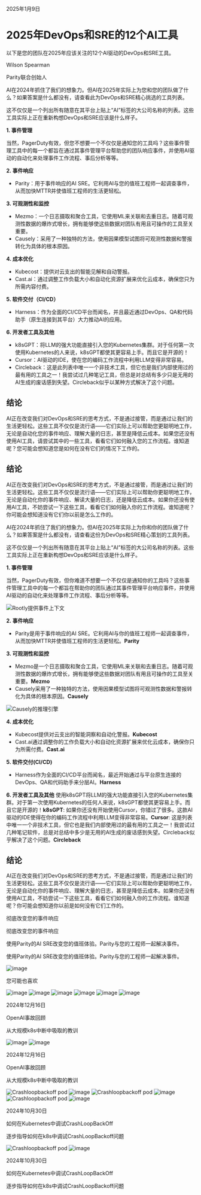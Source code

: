 2025年1月9日

# 2025年DevOps和SRE的12个AI工具

以下是您的团队在2025年应该关注的12个AI驱动的DevOps和SRE工具。

Wilson Spearman

Parity联合创始人

AI在2024年抓住了我们的想象力。但AI在2025年实际上为您和您的团队做了什么？如果答案是什么都没有，请查看此为DevOps和SRE精心挑选的工具列表。

这不仅仅是一个列出所有随意在其平台上贴上“AI”标签的大公司名称的列表。这些工具实际上正在重新构想DevOps和SRE应该是什么样子。

**1. 事件管理**

当然，PagerDuty有效，但您不想要一个不仅仅是通知您的工具吗？这些事件管理工具中的每一个都旨在通过其事件管理平台帮助您的团队响应事件，并使用AI驱动的自动化来处理事件工作流程、事后分析等等。

**2. 事件响应**

* Parity：用于事件响应的AI SRE。它利用AI与您的值班工程师一起调查事件，从而加快MTTR并使值班工程师的生活更轻松。

**3. 可观测性和监控**

* Mezmo：一个日志摄取和聚合工具，它使用ML来关联和去重日志。随着可观测性数据的爆炸式增长，拥有能够使这些数据对团队有用且可操作的工具至关重要。
* Causely：采用了一种独特的方法，使用因果模型试图将可观测性数据和警报转化为具体的根本原因。

**4. 成本优化**

* Kubecost：提供对云支出的智能见解和自动警报。
* Cast.ai：通过调整工作负载大小和自动化资源扩展来优化云成本，确保您只为所需内容付费。

**5. 软件交付（CI/CD）**

* Harness：作为全面的CI/CD平台而闻名，并且最近通过DevOps、QA和代码助手（原生连接到其平台）大力推动AI的应用。

**6. 开发者工具及其他**

* k8sGPT：将LLM的强大功能直接引入您的Kubernetes集群。对于任何第一次使用Kubernetes的人来说，k8sGPT都使其更容易上手。而且它是开源的！
* Cursor：AI驱动的IDE，使在您的编码工作流程中利用LLM变得非常容易。
* Circleback：这是此列表中唯一一个非技术工具，但它也是我们内部使用过的最有用的工具之一！我尝试过几种笔记工具，但总是对总结有多少只是无用的AI生成的废话感到失望。Circleback似乎以某种方式解决了这个问题。

## 结论

AI正在改变我们对DevOps和SRE的思考方式，不是通过接管，而是通过让我们的生活更轻松。这些工具不仅仅是流行语——它们实际上可以帮助您更聪明地工作，无论是自动化您的事件响应、理解大量的日志，甚至是降低云成本。如果您还没有使用AI工具，请尝试其中的一些工具，看看它们如何融入您的工作流程。谁知道呢？您可能会想知道您是如何在没有它们的情况下工作的。
## 结论

AI正在改变我们对DevOps和SRE的思考方式，不是通过接管，而是通过让我们的生活更轻松。这些工具不仅仅是流行语——它们实际上可以帮助你更聪明地工作，无论是自动化你的事件响应、解读大量的日志，还是降低云成本。如果你还没有使用AI工具，不妨尝试一下这些工具，看看它们如何融入你的工作流程。谁知道呢？你可能会想知道没有它们你以前是怎么工作的。

AI在2024年抓住了我们的想象力。但AI在2025年实际上为你和你的团队做了什么？如果答案是什么都没有，请查看这份为DevOps和SRE精心策划的工具列表。

这不仅仅是一个列出所有随意在其平台上贴上“AI”标签的大公司名称的列表。这些工具实际上正在重新构想DevOps和SRE应该是什么样子。

**1. 事件管理**

当然，PagerDuty有效，但你难道不想要一个不仅仅是通知你的工具吗？这些事件管理工具中的每一个都旨在帮助你的团队通过其事件管理平台响应事件，并使用AI驱动的自动化来处理事件工作流程、事后分析等等。

![Rootly提供事件上下文](https://framerusercontent.com/images/5jHMRk4dveG1EBopoOkr7NW2IZg.png)

**2. 事件响应**

* Parity是用于事件响应的AI SRE。它利用AI与你的值班工程师一起调查事件，从而加快MTTR并使值班工程师的生活更轻松。**Parity**

**3. 可观测性和监控**

* Mezmo是一个日志摄取和聚合工具，它使用ML来关联和去重日志。随着可观测性数据的爆炸式增长，拥有能够使这些数据对团队有用且可操作的工具至关重要。**Mezmo**
* Causely采用了一种独特的方法，使用因果模型试图将可观测性数据和警报转化为具体的根本原因。**Causely**

![Causely的推理引擎](https://framerusercontent.com/images/btZJc3e8mP6Syr1uckzk7OC6gEk.png)

**4. 成本优化**

* Kubecost提供对云支出的智能洞察和自动化警报。**Kubecost**
* Cast.ai通过调整你的工作负载大小和自动化资源扩展来优化云成本，确保你只为所需付费。**Cast.ai**

**5. 软件交付(CI/CD)**

* Harness作为全面的CI/CD平台而闻名，最近开始通过与平台原生连接的DevOps、QA和代码助手来分层AI。**Harness**

**6. 开发者工具及其他**
使用k8sGPT将LLM的强大功能直接引入您的Kubernetes集群。对于第一次使用Kubernetes的任何人来说，k8sGPT都使其更容易上手。而且它是开源的！**k8sGPT**: 如果你还没有开始使用Cursor，你错过了很多。这款AI驱动的IDE使得在你的编码工作流程中利用LLM变得非常容易。**Cursor**: 这是列表中唯一一个非技术工具，但它也是我们内部使用过的最有用的工具之一！我尝试过几种笔记软件，总是对总结中多少是无用的AI生成的废话感到失望。Circleback似乎解决了这个问题。**Circleback**

## 结论

AI正在改变我们对DevOps和SRE的思考方式，不是通过接管，而是通过让我们的生活更轻松。这些工具不仅仅是流行语——它们实际上可以帮助你更聪明地工作，无论是自动化你的事件响应、理解大量的日志，甚至是降低云成本。如果你还没有使用AI工具，不妨尝试一下这些工具，看看它们如何融入你的工作流程。谁知道呢？你可能会想知道你以前是如何没有它们工作的。

彻底改变您的事件响应

彻底改变您的事件响应

使用Parity的AI SRE改变您的值班体验。Parity与您的工程师一起解决事件。

使用Parity的AI SRE改变您的值班体验。Parity与您的工程师一起解决事件。

![image](https://framerusercontent.com/images/ykP2r4G3tsaCTxDUojfDIt4fyOM.png?scale-down-to=1024)

您可能也喜欢

![image](https://framerusercontent.com/images/i1LS6jQSrvuSFpU1zQCbhnY1Rw.png)
![image](https://framerusercontent.com/images/Gg7YQASVuTMTRnW7fc9NWHpYaCs.jpeg)
![image](https://framerusercontent.com/images/i1LS6jQSrvuSFpU1zQCbhnY1Rw.png)
![image](https://framerusercontent.com/images/Gg7YQASVuTMTRnW7fc9NWHpYaCs.jpeg)
![image](https://framerusercontent.com/images/i1LS6jQSrvuSFpU1zQCbhnY1Rw.png)
![image](https://framerusercontent.com/images/Gg7YQASVuTMTRnW7fc9NWHpYaCs.jpeg)


2024年12月16日

OpenAI事故回顾

从大规模k8s中断中吸取的教训

![image](https://framerusercontent.com/images/i1LS6jQSrvuSFpU1zQCbhnY1Rw.png)
![image](https://framerusercontent.com/images/Gg7YQASVuTMTRnW7fc9NWHpYaCs.jpeg)

2024年12月16日

OpenAI事故回顾

从大规模k8s中断中吸取的教训

![Crashloopbackoff pod](https://framerusercontent.com/images/2KCVD5SZt8Soe0yDNmJgfkqC6Y.webp)
![image](https://framerusercontent.com/images/Gg7YQASVuTMTRnW7fc9NWHpYaCs.jpeg)
![Crashloopbackoff pod](https://framerusercontent.com/images/2KCVD5SZt8Soe0yDNmJgfkqC6Y.webp)
![image](https://framerusercontent.com/images/Gg7YQASVuTMTRnW7fc9NWHpYaCs.jpeg)
![Crashloopbackoff pod](https://framerusercontent.com/images/2KCVD5SZt8Soe0yDNmJgfkqC6Y.webp)
![image](https://framerusercontent.com/images/Gg7YQASVuTMTRnW7fc9NWHpYaCs.jpeg)

2024年10月30日

如何在Kubernetes中调试CrashLoopBackOff

逐步指导如何在k8s中调试CrashLoopBackoff问题

![Crashloopbackoff pod](https://framerusercontent.com/images/2KCVD5SZt8Soe0yDNmJgfkqC6Y.webp)
![image](https://framerusercontent.com/images/Gg7YQASVuTMTRnW7fc9NWHpYaCs.jpeg)

2024年10月30日

如何在Kubernetes中调试CrashLoopBackOff

逐步指导如何在k8s中调试CrashLoopBackoff问题